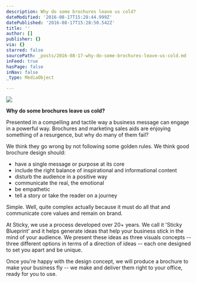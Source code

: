```yaml
---
description: Why do some brochures leave us cold?
dateModified: '2016-08-17T15:28:44.999Z'
datePublished: '2016-08-17T15:28:50.542Z'
title: ''
author: []
publisher: {}
via: {}
starred: false
sourcePath: _posts/2016-08-17-why-do-some-brochures-leave-us-cold.md
inFeed: true
hasPage: false
inNav: false
_type: MediaObject

---
```

![](https://the-grid-user-content.s3-us-west-2.amazonaws.com/e664dd53-e632-4480-a41b-0413afddb997.png)

**Why do some brochures leave us cold?**

Presented in a compelling and tactile way a business message can engage in a powerful way. Brochures and marketing sales aids are enjoying something of a resurgence, but why do many of them fail?

We think they go wrong by not following some golden rules. We think good brochure design should:

* have a single message or purpose at its core
* include the right balance of inspirational and informational content
* disturb the audience in a positive way
* communicate the real, the emotional
* be empathetic
* tell a story or take the reader on a journey

Simple. Well, quite complex actually because it must do all that and communicate core values and remain on brand.

At Sticky, we use a process developed over 20+ years. We call it 'Sticky Blueprint' and it helps generate ideas that help your business stick in the mind of your audience. We present these ideas as three visuals concepts -- three different options in terms of a direction of ideas -- each one designed to set you apart and be unique.

Once you're happy with the design concept, we will produce a brochure to make your business fly -- we make and deliver them right to your office, ready for you to use.